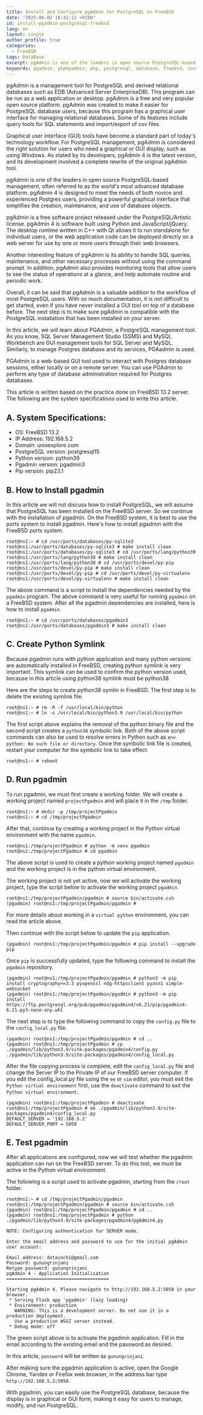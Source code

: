 ```yaml
---
title: Install and Configure pgAdmin for PostgreSQL on FreeBSD
date: "2025-06-02 18:42:11 +0100"
id: install-pgadmin-postgresql-freebsd
lang: en
layout: single
author_profile: true
categories:
  - FreeBSD
tags: DataBase
excerpt: pgAdmin is one of the leaders in open source PostgreSQL-based management, often referred to as the world's most advanced database platform. pgAdmin 4 is designed to meet the needs of both novice and experienced Postgres users, providing a powerful graphical interface that simplifies the creation, maintenance, and use of database object
keywords: pgadmin, phpmyadmin, php, postgresql, database, freebsd, install, configuration
---
```


pgAdmin is a management tool for PostgreSQL and derived relational databases such as EDB (Advanced Server EnterpriseDB). This program can be run as a web application or desktop. pgAdmin is a free and very popular open source platform. pgAdmin was created to make it easier for PostgreSQL database users, because this program has a graphical user interface for managing relational databases. Some of its features include query tools for SQL statements and import/export of csv files.

Graphical user interface (GUI) tools have become a standard part of today's technology workflow. For PostgreSQL management, pgAdmin is considered the right solution for users who need a graphical or GUI display, such as using Windows. As stated by its developers, pgAdmin 4 is the latest version, and its development involved a complete rewrite of the original pgAdmin tool.

pgAdmin is one of the leaders in open source PostgreSQL-based management, often referred to as the world's most advanced database platform. pgAdmin 4 is designed to meet the needs of both novice and experienced Postgres users, providing a powerful graphical interface that simplifies the creation, maintenance, and use of database objects.

pgAdmin is a free software project released under the PostgreSQL/Artistic license. pgAdmin 4 is software built using Python and JavaScript/jQuery. The desktop runtime written in C++ with Qt allows it to run standalone for individual users, or the web application code can be deployed directly on a web server for use by one or more users through their web browsers.

Another interesting feature of pgAdmin is its ability to handle SQL queries, maintenance, and other necessary processes without using the command prompt. In addition, pgAdmin also provides monitoring tools that allow users to see the status of operations at a glance, and help automate routine and periodic work.

Overall, it can be said that pgAdmin is a valuable addition to the workflow of most PostgreSQL users. With so much documentation, it is not difficult to get started, even if you have never installed a GUI tool on top of a database before. The next step is to make sure pgAdmin is compatible with the PostgreSQL installation that has been installed on your server.

In this article, we will learn about PGAdmin, a PostgreSQL management tool. As you know, SQL Server Management Studio (SSMS) and MySQL Workbench are GUI management tools for SQL Server and MySQL. Similarly, to manage Postgres database and its services, PGAadmin is used.

PGAdmin is a web-based GUI tool used to interact with Postgres database sessions, either locally or on a remote server. You can use PGAdmin to perform any type of database administration required for Postgres databases.

This article is written based on the practice done on FreeBSD 13.2 server. The following are the system specifications used to write this article.

## A. System Specifications:
- OS: FreeBSD 13.2
- IP Address: 192.168.5.2
- Domain: unixexplore.com
- PostgreSQL version: postgresql15
- Python version: python39
- Pgadmin version: pgadmin3
- Pip version: pip23.1

## B. How to Install pgadmin
In this article we will not discuss how to install PostgreSQL, we will assume that PostgreSQL has been installed on the FreeBSD server. So we continue with the installation of pgadmin. On the FreeBSD system, it is best to use the ports system to install pgadmin. Here's how to install pgadmin with the FreeBSD ports system.

```console
root@ns1:~ # cd /usr/ports/databases/py-sqlite3
root@ns1:/usr/ports/databases/py-sqlite3 # make install clean
root@ns1:/usr/ports/databases/py-sqlite3 # cd /usr/ports/lang/python39
root@ns1:/usr/ports/lang/python38 # make install clean
root@ns1:/usr/ports/lang/python38 # cd /usr/ports/devel/py-pip
root@ns1:/usr/ports/devel/py-pip # make install clean
root@ns1:/usr/ports/devel/py-pip # cd /usr/ports/devel/py-virtualenv
root@ns1:/usr/ports/devel/py-virtualenv # make install clean
```

The above command is a script to install the dependencies needed by the `pgadmin` program. The above command is very useful for running `pgadmin` on a FreeBSD system. After all the pgadmin dependencies are installed, here is how to install `pgadmin`.

```console
root@ns1:~ # cd /usr/ports/databases/pgadmin3
root@ns1:/usr/ports/databases/pgadmin3 # make install clean
```


## C. Create Python Symlink
Because pgadmin runs with python application and many python versions are automatically installed in FreeBSD, creating python symlink is very important. This symlink can be used to confirm the python version used, because in this article using python38 symlink must be python38.

Here are the steps to create python38 symlin in FreeBSD. The first step is to delete the existing symlink file.

```console
root@ns1:~ # rm -R -f /usr/local/bin/python
root@ns1:~ # ln -s /usr/local/bin/python3.9 /usr/local/bin/python
```

The first script above explains the removal of the python binary file and the second script creates a `python38` symbolic link. Both of the above script commands can also be used to resolve errors in Python such as `env python: No such file or directory`. Once the symbolic link file is created, restart your computer for the symbolic link to take effect.

```console
root@ns1:~ # reboot
```



## D. Run pgadmin
To run pgadmin, we must first create a working folder. We will create a working project named `projectPgadmin` and will place it in the `/tmp` folder.

```console
root@ns1:~ # mkdir -p /tmp/projectPgadmin
root@ns1:~ # cd /tmp/projectPgadmin
```

After that, continue by creating a working project in the Python virtual environment with the name `pgadmin`.

```console
root@ns1:/tmp/projectPgadmin # python -m venv pgadmin
root@ns1:/tmp/projectPgadmin # cd pgadmin
```

The above script is used to create a python working project named `pgadmin` and the working project is in the python virtual environment.

The working project is not yet active, now we will activate the working project, type the script below to activate the working project `pgadmin`.

```console
root@ns1:/tmp/projectPgadmin/pgadmin # source bin/activate.csh
(pgadmin) root@ns1:/tmp/projectPgadmin/pgadmin #
```


For more details about working in a `virtual python` environment, you can read the article above.

Then continue with the script below to update the `pip` application.

```console
(pgadmin) root@ns1:/tmp/projectPgadmin/pgadmin # pip install --upgrade pip
```

Once `pip` is successfully updated, type the following command to install the `pgadmin` repository.

```console
(pgadmin) root@ns1:/tmp/projectPgadmin/pgadmin # python3 -m pip install cryptography==3.3 pyopenssl ndg-httpsclient pyasn1 simple-websocket
(pgadmin) root@ns1:/tmp/projectPgadmin/pgadmin # python3 -m pip install https://ftp.postgresql.org/pub/pgadmin/pgadmin4/v6.21/pip/pgadmin4-6.21-py3-none-any.whl
```

The next step is to type the following command to copy the `config.py` file to the `config_local.py` file.

```console
(pgadmin) root@ns1:/tmp/projectPgadmin/pgadmin # cd ..
(pgadmin) root@ns1:/tmp/projectPgadmin # cp ./pgadmin/lib/python3.9/site-packages/pgadmin4/config.py ./pgadmin/lib/python3.9/site-packages/pgadmin4/config_local.py
```

After the file copying process is complete, edit the `config_local.py` file and change the Server IP to the Private IP of our FreeBSD server computer. If you edit the config_local.py file using the `ee` or `vim` editor, you must exit the `Python virtual environment` first, use the `deactivate` command to exit the `Python virtual environment`.

```console
(pgadmin) root@ns1:/tmp/projectPgadmin # deactivate
root@ns1:/tmp/projectPgadmin # ee ./pgadmin/lib/python3.9/site-packages/pgadmin4/config_local.py
DEFAULT_SERVER = '192.168.5.2'
DEFAULT_SERVER_PORT = 5050
```


## E. Test pgadmin
After all applications are configured, now we will test whether the pgadmin application can run on the FreeBSD server. To do this test, we must be active in the Python virtual environment.

The following is a script used to activate pgadmin, starting from the `/root` folder.

```console
root@ns1:~ # cd /tmp/projectPgadmin/pgadmin
root@ns1:/tmp/projectPgadmin/pgadmin # source bin/activate.csh
(pgadmin) root@ns1:/tmp/projectPgadmin/pgadmin # cd ..
(pgadmin) root@ns1:/tmp/projectPgadmin # python ./pgadmin/lib/python3.9/site-packages/pgadmin4/pgAdmin4.py

NOTE: Configuring authentication for SERVER mode.

Enter the email address and password to use for the initial pgAdmin user account:

Email address: datainchi@gmail.com
Password: gunungrinjani
Retype password: gunungrinjani
pgAdmin 4 - Application Initialisation
======================================

Starting pgAdmin 4. Please navigate to http://192.168.5.2:5050 in your browser.
 * Serving Flask app 'pgadmin' (lazy loading)
 * Environment: production
   WARNING: This is a development server. Do not use it in a production deployment.
   Use a production WSGI server instead.
 * Debug mode: off
```

The green script above is to activate the pgadmin application. Fill in the email according to the existing email and the password as desired.

In this article, `password` will be written as `gunungrinjani`.

After making sure the pgadmin application is active, open the Google Chrome, Yandex or Firefox web browser, in the address bar type `http://192.168.5.2:5050`.

With pgadmin, you can easily use the PostgreSQL database, because the display is in graphical or GUI form, making it easy for users to manage, modify, and run PostgreSQL.